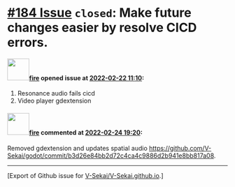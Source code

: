 # [\#184 Issue](https://github.com/V-Sekai/V-Sekai.github.io/issues/184) `closed`: Make future changes easier by resolve CICD errors.

#### <img src="https://avatars.githubusercontent.com/u/32321?u=c2e06a3d2b49a467aa907e54aa259516440267cc&v=4" width="50">[fire](https://github.com/fire) opened issue at [2022-02-22 11:10](https://github.com/V-Sekai/V-Sekai.github.io/issues/184):

1. Resonance audio fails cicd
2. Video player gdextension

#### <img src="https://avatars.githubusercontent.com/u/32321?u=c2e06a3d2b49a467aa907e54aa259516440267cc&v=4" width="50">[fire](https://github.com/fire) commented at [2022-02-24 19:20](https://github.com/V-Sekai/V-Sekai.github.io/issues/184#issuecomment-1050183474):

Removed gdextension and updates spatial audio https://github.com/V-Sekai/godot/commit/b3d26e84bb2d72c4ca4c9886d2b941e8bb817a08.


-------------------------------------------------------------------------------



[Export of Github issue for [V-Sekai/V-Sekai.github.io](https://github.com/V-Sekai/V-Sekai.github.io).]

